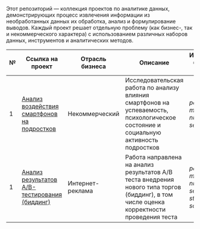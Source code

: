 Этот репозиторий — коллекция проектов по аналитике данных, демонстрирующих процесс извлечения информации из необработанных данных их обработка, анализ и формулирование выводов. Каждый проект решает отдельную проблему (как бизнес-, так и некоммерческого характера) с использованием различных наборов данных, инструментов и аналитических методов.

№ | Ссылка на проект | Отрасль бизнеса | Описание | Используемые библиотеки/стек
---|---|---|---|---
1 | [Анализ воздействия смартфонов на подростков](https://github.com/yana-gr/pet_projects_analysis/tree/main/teen_analisis) | Некоммерческий | Исследовательская работа по анализу влияния смартфонов на успеваемость, психологическое состояние и социальную активность подростков| *pandas, matplotlib, numpy, phik, seaborn*;
1 | [Анализ результатов A/B-тестирования (биддинг)](https://github.com/yana-gr/pet_projects_analysis/tree/main/AB_test_bidding) | Интернет-реклама | Работа направлена на анализ результатов А/В теста внедрения нового типа торгов (биддинг), в том числе оценка корректности проведения теста| *pandas, matplotlib, numpy, seaborn, statsmodels, scipy*.
